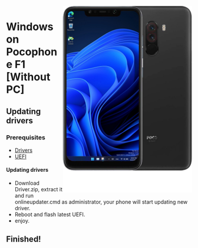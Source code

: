 <img align="right" src="beryllium.png" width="350" alt="Windows installation on beryllium">

# Windows on Pocophone F1 [Without PC]

## Updating drivers

### Prerequisites
  
- [Drivers](https://github.com/n00b69/woa-beryllium/releases/tag/Drivers)
- [UEFI](https://github.com/n00b69/woa-beryllium/releases/tag/UEFI)
  


#### Updating drivers
- Download Driver.zip, extract it and run onlineupdater.cmd as administrator, your phone will start updating new driver.
- Reboot and flash latest UEFI.
- enjoy.

## Finished!
































